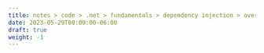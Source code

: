 ```yaml
---
title: notes > code > .net > fundamentals > dependency injection > overview
date: 2023-05-29T00:00:00-06:00
draft: true
weight: -1
---
```

